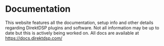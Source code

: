 # Documentation

This website features all the documentation, setup info and other details regarding DirektDSP plugins and software. Not all information may be up to date but this is actively being worked on.
All docs are available at https://docs.direktdsp.com/
